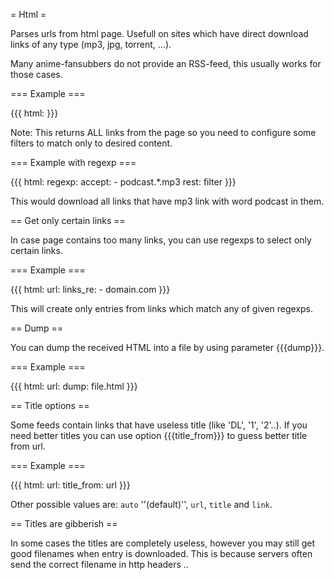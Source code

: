 = Html =

Parses urls from html page. Usefull on sites which have direct download links of any type (mp3, jpg, torrent, ...).

Many anime-fansubbers do not provide an RSS-feed, this usually works for those cases.

=== Example ===

{{{
html: <url>
}}}

Note: This returns ALL links from the page so you need to configure some filters to match only to desired content.

=== Example with regexp ===

{{{
html: <url>
regexp:
  accept:
    - podcast.*\.mp3
  rest: filter
}}}

This would download all links that have mp3 link with word podcast in them.

== Get only certain links ==

In case page contains too many links, you can use regexps to select only certain links.

=== Example ===

{{{
html:
  url: <url>
  links_re:
    - domain\.com
}}}

This will create only entries from links which match any of given regexps.

== Dump ==

You can dump the received HTML into a file by using parameter {{{dump}}}.

=== Example ===

{{{
html:
  url: <url>
  dump: file.html
}}}

== Title options ==

Some feeds contain links that have useless title (like 'DL', '1', '2'..). If you need better titles you can use option {{{title_from}}} to guess better title from url.

=== Example ===

{{{
html:
  url: <url>
  title_from: url
}}}

Other possible values are: `auto` ''(default)'', `url`, `title` and `link`. 

== Titles are gibberish ==

In some cases the titles are completely useless, however you may still get good filenames when entry is downloaded. This is because servers often send the correct filename in http headers ..